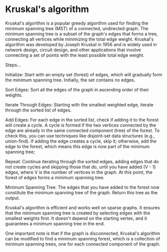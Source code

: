 # Kruskal's algorithm

Kruskal's algorithm is a popular greedy algorithm used for finding the minimum spanning tree (MST) of a connected, undirected graph. The minimum spanning tree is a subset of the graph's edges that forms a tree, connecting all vertices while minimizing the total edge weight. Kruskal's algorithm was developed by Joseph Kruskal in 1956 and is widely used in network design, circuit design, and other applications that involve connecting a set of points with the least possible total edge weight.

Steps…

Initialize: Start with an empty set (forest) of edges, which will gradually form the minimum spanning tree. Initially, the set contains no edges.

Sort Edges: Sort all the edges of the graph in ascending order of their weights.

Iterate Through Edges: Starting with the smallest weighted edge, iterate through the sorted list of edges.

Add Edges: For each edge in the sorted list, check if adding it to the forest will create a cycle. A cycle is formed if the two vertices connected by the edge are already in the same connected component (tree) of the forest. To check this, you can use techniques like disjoint-set data structures (e.g., union-find). If adding the edge creates a cycle, skip it; otherwise, add the edge to the forest, which means this edge is now part of the minimum spanning tree;

Repeat: Continue iterating through the sorted edges, adding edges that do not create cycles and skipping those that do, until you have added (V - 1) edges, where V is the number of vertices in the graph. At this point, the forest of edges forms a minimum spanning tree.

Minimum Spanning Tree: The edges that you have added to the forest now constitute the minimum spanning tree of the graph. Return this tree as the output.

Kruskal's algorithm is efficient and works well on sparse graphs. It ensures that the minimum spanning tree is created by selecting edges with the smallest weights first. It doesn't depend on the starting vertex, and it guarantees a minimum spanning tree in the end.

One important note is that if the graph is disconnected, Kruskal's algorithm can be modified to find a minimum spanning forest, which is a collection of minimum spanning trees, one for each connected component of the graph.